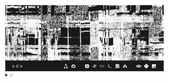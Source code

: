 <img src="./banner.png">
<details><summary> :: </summary>
<!--START_SECTION:waka-->

```
From: 09 August 2024 - To: 06 November 2024

Total Time: 589 hrs 9 mins

Python                     214 hrs 22 mins ////////-----------------   33.86 %
PHP                        86 hrs 19 mins  ///----------------------   13.64 %
JavaScript                 52 hrs 20 mins  //-----------------------   08.27 %
Other                      43 hrs 54 mins  //-----------------------   06.94 %
```

<!--END_SECTION:waka-->
</details>
